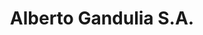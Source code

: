---
title: "Alberto Gandulia S.A."
url: /montevideo/alberto-gandulia-s-a/
shop: material de oficina
---